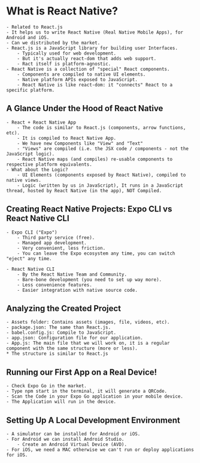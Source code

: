 # What is React Native?

    - Related to React.js
    - It helps us to write React Native (Real Native Mobile Apps), for Android and iOS.
    - Can we distributed by the market.
    - React.js is a JavaScript library for building user Interfaces.
        - Typically used for web development.
        - But it's actually react-dom that adds web support.
        - Ract itself is platform-agnostic.
    - React Native is a collection of "special" React components.
        - Components are compiled to native UI elements.
        - Native platform APIs exposed to JavaScript.
        - React Native is like react-dom: it "connects" React to a specific platform.

## A Glance Under the Hood of React Native

    - React + React Native App
        - The code is similar to React.js (components, arrow functions, etc).
        - It is compiled to React Native App.
        - We have new Components like "View" and "Text"
        - "Views" are compiled (i.e. the JSX code / components - not the JavaScript logic).
        - React Native maps (and compiles) re-usable components to respective platform equivalents.
    - What about the Logic?
        - UI Elements (components exposed by React Native), compiled to native views.
        - Logic (written by us in JavaScript), It runs in a JavaScript thread, hosted by React Native (in the app), NOT Compiled.

## Creating React Native Projects: Expo CLI vs React Native CLI

    - Expo CLI ("Expo")
        - Third party service (free).
        - Managed app development.
        - Very convenient, less friction.
        - You can leave the Expo ecosystem any time, you can switch "eject" any time.

    - React Native CLI
        - By the React Native Team and Community.
        - Bare-bone development (you need to set up way more).
        - Less convenience features.
        - Easier integration with native source code.

## Analyzing the Created Project

    - Assets folder: Contains assets (images, file, videos, etc).
    - package.json: The same than React.js.
    - babel.config.js: Compile to JavaScript.
    - app.json: Configuration file for our application.
    - App.js: The main file that we will work on, it is a regular component with the same structure (more or less).
    * The structure is similar to React.js

## Running our First App on a Real Device!

    - Check Expo Go in the market.
    - Type npm start in the terminal, it will generate a QRCode.
    - Scan the Code in your Expo Go application in your mobile device.
    - The Application will run in the device.

## Setting Up A Local Development Environment

    - A simulator can be installed for Android or iOS.
    - For Android we can install Android Studio.
        - Create an Android Virtual Device (AVD).
    - For iOS, we need a MAC otherwise we can't run or deploy applications for iOS.

